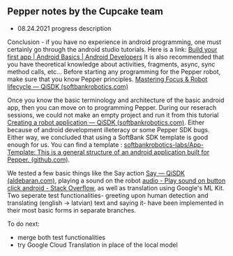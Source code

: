 **Pepper notes by the Cupcake team**
--
 - 08.24.2021 progress description

Conclusion - if you have no experience in android programming, one must certainly go through the android studio tutorials. Here is a link: [Build your first app | Android Basics | Android Developers](https://developer.android.com/training/basics/firstapp)
It is also recommended that you have theoretical knowledge about activities, fragments, async, sync method calls, etc... 
Before starting any programming for the Pepper robot, make sure that you know Pepper principles. [Mastering Focus & Robot lifecycle — QiSDK (softbankrobotics.com)](https://qisdk.softbankrobotics.com/sdk/doc/pepper-sdk/ch2_principles/focus_lifecycle.html)

Once you know the basic terminology and architecture of the basic android app, then you can move on to programming Pepper. During our reserach sessions, we could not make an empty project and run it from this tutorial [Creating a robot application — QiSDK (softbankrobotics.com)](https://qisdk.softbankrobotics.com/sdk/doc/pepper-sdk/ch1_gettingstarted/starting_project.html). Either because of android development illeteracy or some Pepper SDK bugs. Either way, we concluded that using a SoftBank SDK template is good enough for us. You can find a template : [softbankrobotics-labs/App-Template: This is a general structure of an android application built for Pepper. (github.com)](https://github.com/softbankrobotics-labs/App-Template). 

We tested a few basic things like the Say action [Say — QiSDK (aldebaran.com)](https://android.aldebaran.com/sdk/doc/pepper-sdk/ch4_api/conversation/reference/say.html), playing a sound on the robot [audio - Play sound on button click android - Stack Overflow](https://stackoverflow.com/questions/18459122/play-sound-on-button-click-android), as well as translation using Google's ML Kit. Two seperate test functionalities- greeting upon human detection and translating (english -> latvian) text and saying it- have been implemented in their most basic forms in separate branches.

To do next:
- merge both test functionalities
- try Google Cloud Translation in place of the local model
